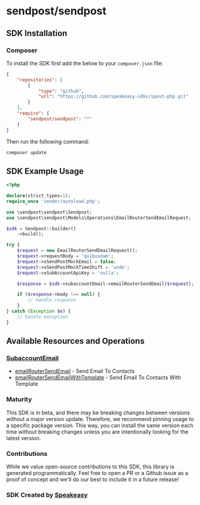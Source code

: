 # sendpost/sendpost

<!-- Start SDK Installation -->
## SDK Installation

### Composer

To install the SDK first add the below to your `composer.json` file:

```json
{
    "repositories": [
        {
            "type": "github",
            "url": "https://github.com/speakeasy-sdks/spost-php.git"
        }
    ],
    "require": {
        "sendpost/sendpost": "*"
    }
}
```

Then run the following command:

```bash
composer update
```
<!-- End SDK Installation -->

## SDK Example Usage
<!-- Start SDK Example Usage -->
```php
<?php

declare(strict_types=1);
require_once 'vendor/autoload.php';

use \sendpost\sendpost\Sendpost;
use \sendpost\sendpost\Models\Operations\EmailRouterSendEmailRequest;

$sdk = Sendpost::builder()
    ->build();

try {
    $request = new EmailRouterSendEmailRequest();
    $request->requestBody = 'quibusdam';
    $request->xSendPostMockEmail = false;
    $request->xSendPostMockTimeShift = 'unde';
    $request->xSubAccountApiKey = 'nulla';

    $response = $sdk->subaccountEmail->emailRouterSendEmail($request);

    if ($response->body !== null) {
        // handle response
    }
} catch (Exception $e) {
    // handle exception
}
```
<!-- End SDK Example Usage -->

<!-- Start SDK Available Operations -->
## Available Resources and Operations


### [SubaccountEmail](docs/sdks/subaccountemail/README.md)

* [emailRouterSendEmail](docs/sdks/subaccountemail/README.md#emailroutersendemail) - Send Email To Contacts
* [emailRouterSendEmailWithTemplate](docs/sdks/subaccountemail/README.md#emailroutersendemailwithtemplate) - Send Email To Contacts With Template
<!-- End SDK Available Operations -->



<!-- Start Dev Containers -->

<!-- End Dev Containers -->

<!-- Placeholder for Future Speakeasy SDK Sections -->



### Maturity

This SDK is in beta, and there may be breaking changes between versions without a major version update. Therefore, we recommend pinning usage
to a specific package version. This way, you can install the same version each time without breaking changes unless you are intentionally
looking for the latest version.

### Contributions

While we value open-source contributions to this SDK, this library is generated programmatically.
Feel free to open a PR or a Github issue as a proof of concept and we'll do our best to include it in a future release!

### SDK Created by [Speakeasy](https://docs.speakeasyapi.dev/docs/using-speakeasy/client-sdks)
